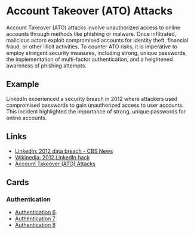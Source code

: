 # Account Takeover (ATO) Attacks
Account Takeover (ATO) attacks involve unauthorized access to online accounts through methods like phishing or malware. Once infiltrated, malicious actors exploit compromised accounts for identity theft, financial fraud, or other illicit activities. To counter ATO risks, it is imperative to employ stringent security measures, including strong, unique passwords, the implementation of multi-factor authentication, and a heightened awareness of phishing attempts.

## Example
LinkedIn experienced a security breach in 2012 where attackers used compromised passwords to gain unauthorized access to user accounts. This incident highlighted the importance of strong, unique passwords for online accounts.

## Links
- [LinkedIn: 2012 data breach - CBS News](https://www.cbsnews.com/news/linkedin-2012-data-breach-hack-much-worse-than-we-thought-passwords-emails/)
- [Wikipedia: 2012 LinkedIn hack](https://en.wikipedia.org/wiki/2012_LinkedIn_hack)
- [Account Takeover (ATO) Attacks](https://www.vectra.ai/topics/account-takeover#:~:text=What%20is%20an%20Account%20Takeover,delivery%20or%20generate%20fraudulent%20transactions.)

## Cards
### Authentication
- [Authentication 6](/cards/AT6)
- [Authentication 7](/cards/AT7)
- [Authentication 8](/cards/AT8)
